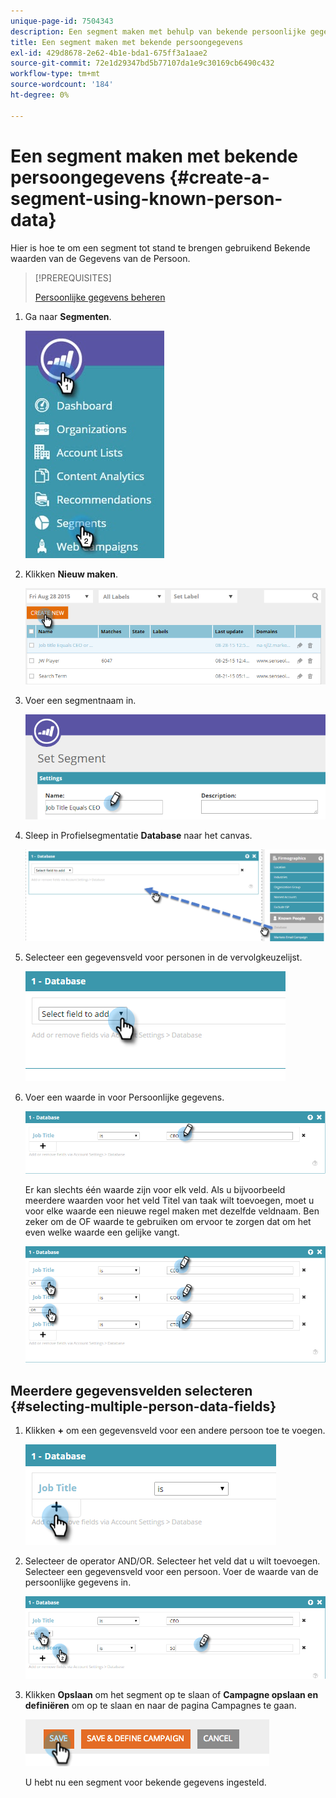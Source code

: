 ```yaml
---
unique-page-id: 7504343
description: Een segment maken met behulp van bekende persoonlijke gegevens - Marketo Docs - Productdocumentatie
title: Een segment maken met bekende persoongegevens
exl-id: 429d8678-2e62-4b1e-bda1-675ff3a1aae2
source-git-commit: 72e1d29347bd5b77107da1e9c30169cb6490c432
workflow-type: tm+mt
source-wordcount: '184'
ht-degree: 0%

---
```


# Een segment maken met bekende persoongegevens {#create-a-segment-using-known-person-data}

Hier is hoe te om een segment tot stand te brengen gebruikend Bekende waarden van de Gegevens van de Persoon.

>[!PREREQUISITES]
>
>[Persoonlijke gegevens beheren](/help/marketo/product-docs/web-personalization/using-web-segments/manage-person-data.md)

1. Ga naar **Segmenten**.

   ![](assets/new-dropdown-segments-hand-2.jpg)

1. Klikken **Nieuw maken**.

   ![](assets/image2015-8-28-13-3a19-3a59.png)

1. Voer een segmentnaam in.

   ![](assets/image2015-8-28-13-3a2-3a59.png)

1. Sleep in Profielsegmentatie **Database** naar het canvas.

   ![](assets/four-1.png)

1. Selecteer een gegevensveld voor personen in de vervolgkeuzelijst.

   ![](assets/five-1.png)

1. Voer een waarde in voor Persoonlijke gegevens.

   ![](assets/six.png)

   Er kan slechts één waarde zijn voor elk veld. Als u bijvoorbeeld meerdere waarden voor het veld Titel van taak wilt toevoegen, moet u voor elke waarde een nieuwe regel maken met dezelfde veldnaam. Ben zeker om de OF waarde te gebruiken om ervoor te zorgen dat om het even welke waarde een gelijke vangt.

   ![](assets/seven-1.png)

## Meerdere gegevensvelden selecteren {#selecting-multiple-person-data-fields}

1. Klikken **+** om een gegevensveld voor een andere persoon toe te voegen.

   ![](assets/eight.png)

1. Selecteer de operator AND/OR. Selecteer het veld dat u wilt toevoegen. Selecteer een gegevensveld voor een persoon. Voer de waarde van de persoonlijke gegevens in.

   ![](assets/nine.png)

1. Klikken **Opslaan** om het segment op te slaan of **Campagne opslaan en definiëren** om op te slaan en naar de pagina Campagnes te gaan.

   ![](assets/image2014-11-19-19-3a48-3a20-1.png)

   U hebt nu een segment voor bekende gegevens ingesteld.
